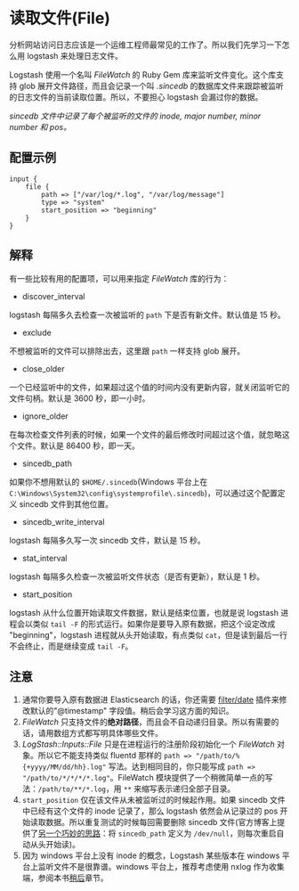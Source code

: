 # 读取文件(File)

分析网站访问日志应该是一个运维工程师最常见的工作了。所以我们先学习一下怎么用 logstash 来处理日志文件。

Logstash 使用一个名叫 *FileWatch* 的 Ruby Gem 库来监听文件变化。这个库支持 glob 展开文件路径，而且会记录一个叫 *.sincedb* 的数据库文件来跟踪被监听的日志文件的当前读取位置。所以，不要担心 logstash 会漏过你的数据。

*sincedb 文件中记录了每个被监听的文件的 inode, major number, minor number 和 pos。*

## 配置示例

```
input {
    file {
        path => ["/var/log/*.log", "/var/log/message"]
        type => "system"
        start_position => "beginning"
    }
}
```

## 解释

有一些比较有用的配置项，可以用来指定 *FileWatch* 库的行为：

* discover_interval

logstash 每隔多久去检查一次被监听的 `path` 下是否有新文件。默认值是 15 秒。

* exclude

不想被监听的文件可以排除出去，这里跟 `path` 一样支持 glob 展开。

* close_older

一个已经监听中的文件，如果超过这个值的时间内没有更新内容，就关闭监听它的文件句柄。默认是 3600 秒，即一小时。
* ignore_older

在每次检查文件列表的时候，如果一个文件的最后修改时间超过这个值，就忽略这个文件。默认是 86400 秒，即一天。

* sincedb_path

如果你不想用默认的 `$HOME/.sincedb`(Windows 平台上在 `C:\Windows\System32\config\systemprofile\.sincedb`)，可以通过这个配置定义 sincedb 文件到其他位置。

* sincedb_write_interval

logstash 每隔多久写一次 sincedb 文件，默认是 15 秒。

* stat_interval

logstash 每隔多久检查一次被监听文件状态（是否有更新），默认是 1 秒。

* start_position

logstash 从什么位置开始读取文件数据，默认是结束位置，也就是说 logstash 进程会以类似 `tail -F` 的形式运行。如果你是要导入原有数据，把这个设定改成 "beginning"，logstash 进程就从头开始读取，有点类似 `cat`，但是读到最后一行不会终止，而是继续变成 `tail -F`。

## 注意

1. 通常你要导入原有数据进 Elasticsearch 的话，你还需要 [filter/date](../filter/date.md) 插件来修改默认的"@timestamp" 字段值。稍后会学习这方面的知识。
2. *FileWatch* 只支持文件的**绝对路径**，而且会不自动递归目录。所以有需要的话，请用数组方式都写明具体哪些文件。
3. *LogStash::Inputs::File* 只是在进程运行的注册阶段初始化一个 *FileWatch* 对象。所以它不能支持类似 fluentd 那样的 `path => "/path/to/%{+yyyy/MM/dd/hh}.log"` 写法。达到相同目的，你只能写成 `path => "/path/to/*/*/*/*.log"`。FileWatch 模块提供了一个稍微简单一点的写法：`/path/to/**/*.log`，用 `**` 来缩写表示递归全部子目录。
4. `start_position` 仅在该文件从未被监听过的时候起作用。如果 sincedb 文件中已经有这个文件的 inode 记录了，那么 logstash 依然会从记录过的 pos 开始读取数据。所以重复测试的时候每回需要删除 sincedb 文件(官方博客上提供了[另一个巧妙的思路](https://www.elastic.co/blog/logstash-configuration-tuning)：将 `sincedb_path` 定义为 `/dev/null`，则每次重启自动从头开始读)。
5. 因为 windows 平台上没有 inode 的概念，Logstash 某些版本在 windows 平台上监听文件不是很靠谱。windows 平台上，推荐考虑使用 nxlog 作为收集端，参阅本书[稍后](../ecosystem/nxlog.md)章节。
